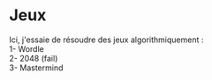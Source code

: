 # Jeux
Ici, j'essaie de résoudre des jeux algorithmiquement :  
	1- Wordle  
	2- 2048 (fail)  
	3- Mastermind  
